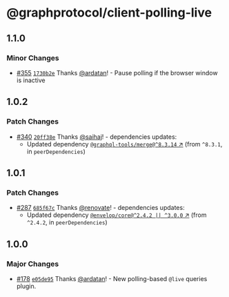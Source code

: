# @graphprotocol/client-polling-live

## 1.1.0

### Minor Changes

- [#355](https://github.com/graphprotocol/graph-client/pull/355) [`1730b2e`](https://github.com/graphprotocol/graph-client/commit/1730b2e3a971e68a9a36ddc9d8d503e6f730eda4) Thanks [@ardatan](https://github.com/ardatan)! - Pause polling if the browser window is inactive

## 1.0.2

### Patch Changes

- [#340](https://github.com/graphprotocol/graph-client/pull/340) [`20ff38e`](https://github.com/graphprotocol/graph-client/commit/20ff38ee9c9dc6b3e384a4bd10f20c090b80cb6b) Thanks [@saihaj](https://github.com/saihaj)! - dependencies updates:
  - Updated dependency [`@graphql-tools/merge@^8.3.14` ↗︎](https://www.npmjs.com/package/@graphql-tools/merge/v/8.3.14) (from `^8.3.1`, in `peerDependencies`)

## 1.0.1

### Patch Changes

- [#287](https://github.com/graphprotocol/graph-client/pull/287) [`685f67c`](https://github.com/graphprotocol/graph-client/commit/685f67cf531316296fbc8825a9965c47711429e5) Thanks [@renovate](https://github.com/apps/renovate)! - dependencies updates:
  - Updated dependency [`@envelop/core@^2.4.2 || ^3.0.0` ↗︎](https://www.npmjs.com/package/@envelop/core/v/2.4.2) (from `^2.4.2`, in `peerDependencies`)

## 1.0.0

### Major Changes

- [#178](https://github.com/graphprotocol/graph-client/pull/178) [`e05de95`](https://github.com/graphprotocol/graph-client/commit/e05de95d68e8fb25e3f81dfeba785b8f57d5f802) Thanks [@ardatan](https://github.com/ardatan)! - New polling-based `@live` queries plugin.
